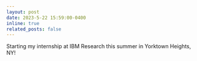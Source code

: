 ```yaml
---
layout: post
date: 2023-5-22 15:59:00-0400
inline: true
related_posts: false
---
```


Starting my internship at IBM Research this summer in Yorktown Heights, NY!

